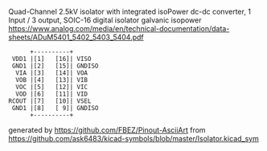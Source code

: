 Quad-Channel 2.5kV isolator with integrated isoPower dc-dc converter, 1 Input / 3 output, SOIC-16
digital isolator galvanic isopower
https://www.analog.com/media/en/technical-documentation/data-sheets/ADuM5401_5402_5403_5404.pdf


	      +----------+
	 VDD1 |[1]   [16]| VISO
	 GND1 |[2]   [15]| GNDISO
	  VIA |[3]   [14]| VOA
	  VOB |[4]   [13]| VIB
	  VOC |[5]   [12]| VIC
	  VOD |[6]   [11]| VID
	RCOUT |[7]   [10]| VSEL
	 GND1 |[8]   [ 9]| GNDISO
	      +----------+


generated by https://github.com/FBEZ/Pinout-AsciiArt from https://github.com/ask6483/kicad-symbols/blob/master/Isolator.kicad_sym